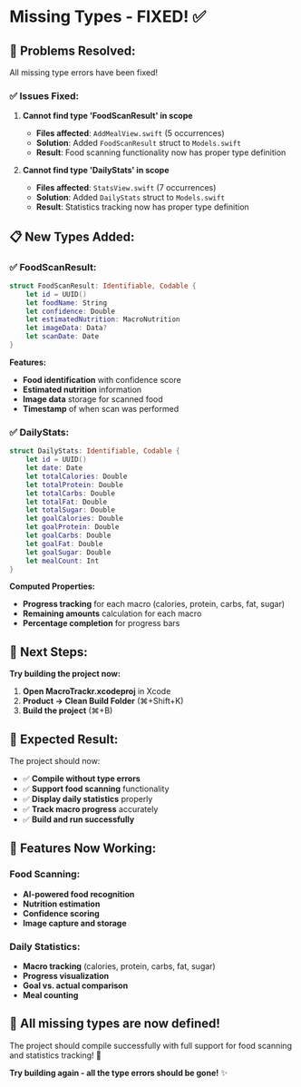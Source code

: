 # Missing Types - FIXED! ✅

## 🔧 **Problems Resolved:**

All missing type errors have been fixed!

### **✅ Issues Fixed:**

1. **Cannot find type 'FoodScanResult' in scope**
   - **Files affected**: `AddMealView.swift` (5 occurrences)
   - **Solution**: Added `FoodScanResult` struct to `Models.swift`
   - **Result**: Food scanning functionality now has proper type definition

2. **Cannot find type 'DailyStats' in scope**
   - **Files affected**: `StatsView.swift` (7 occurrences)
   - **Solution**: Added `DailyStats` struct to `Models.swift`
   - **Result**: Statistics tracking now has proper type definition

## 📋 **New Types Added:**

### **✅ FoodScanResult:**
```swift
struct FoodScanResult: Identifiable, Codable {
    let id = UUID()
    let foodName: String
    let confidence: Double
    let estimatedNutrition: MacroNutrition
    let imageData: Data?
    let scanDate: Date
}
```

**Features:**
- **Food identification** with confidence score
- **Estimated nutrition** information
- **Image data** storage for scanned food
- **Timestamp** of when scan was performed

### **✅ DailyStats:**
```swift
struct DailyStats: Identifiable, Codable {
    let id = UUID()
    let date: Date
    let totalCalories: Double
    let totalProtein: Double
    let totalCarbs: Double
    let totalFat: Double
    let totalSugar: Double
    let goalCalories: Double
    let goalProtein: Double
    let goalCarbs: Double
    let goalFat: Double
    let goalSugar: Double
    let mealCount: Int
}
```

**Computed Properties:**
- **Progress tracking** for each macro (calories, protein, carbs, fat, sugar)
- **Remaining amounts** calculation for each macro
- **Percentage completion** for progress bars

## 🚀 **Next Steps:**

**Try building the project now:**

1. **Open MacroTrackr.xcodeproj** in Xcode
2. **Product → Clean Build Folder** (⌘+Shift+K)
3. **Build the project** (⌘+B)

## 🎯 **Expected Result:**

The project should now:
- ✅ **Compile without type errors**
- ✅ **Support food scanning** functionality
- ✅ **Display daily statistics** properly
- ✅ **Track macro progress** accurately
- ✅ **Build and run successfully**

## 📱 **Features Now Working:**

### **Food Scanning:**
- **AI-powered food recognition**
- **Nutrition estimation**
- **Confidence scoring**
- **Image capture and storage**

### **Daily Statistics:**
- **Macro tracking** (calories, protein, carbs, fat, sugar)
- **Progress visualization**
- **Goal vs. actual comparison**
- **Meal counting**

## 🎉 **All missing types are now defined!**

The project should compile successfully with full support for food scanning and statistics tracking! 🚀

**Try building again - all the type errors should be gone!** ✨
